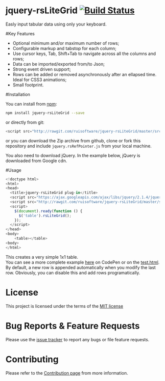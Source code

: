 # jquery-rsLiteGrid [![Build Status](https://travis-ci.org/ruisoftware/jquery-rsLiteGrid.svg?branch=master)](https://travis-ci.org/ruisoftware/jquery-rsLiteGrid)
Easly input tabular data using only your keyboard.

#Key Features
 - Optional minimum and/or maximum number of rows;
 - Configurable markup and tabstop for each column;
 - Use cursor keys, Tab, Shift+Tab to navigate across all the columns and rows;
 - Data can be imported/exported from/to Json;
 - Strong event driven support;
 - Rows can be added or removed asynchronously after an ellapsed time. Ideal for CSS3 animations;
 - Small footprint.

#Installation

You can install from [npm](https://www.npmjs.com/):
````bash
npm install jquery-rsLiteGrid --save
````
or directly from git:
````javascript
<script src="http://rawgit.com/ruisoftware/jquery-rsLiteGrid/master/src/jquery.rsLiteGrid.js"></script>
````
or you can download the Zip archive from github, clone or fork this repository and include `jquery.rsRefPointer.js` from your local machine.

You also need to download jQuery. In the example below, jQuery is downloaded from Google cdn.

#Usage
````javascript
<!doctype html>
<html>
<head>
  <title>jquery-rsLiteGrid plug-in</title>
  <script src="https://ajax.googleapis.com/ajax/libs/jquery/2.1.4/jquery.min.js"></script>
  <script src="http://rawgit.com/ruisoftware/jquery-rsLiteGrid/master/src/jquery.rsLiteGrid.js"></script>
  <script>
    $(document).ready(function () {
      $('table').rsLiteGrid();
    });
  </script>
</head>
<body>
	<table></table>
<body>
</html>
`````
This creates a very simple 1x1 table.<br>
You can see a more complete example [here](http://codepen.io/ruisoftware/pen/QNQjoB?editors=1010 "on CodePen") on CodePen or on the [test.html](http://rawgit.com/ruisoftware/jquery-rsLiteGrid/master/src/demo/test.html).<br>
By default, a new row is appended automatically when you modify the last row. Obviously, you can disable this and add rows programatically.<br>

# License
This project is licensed under the terms of the [MIT license](https://opensource.org/licenses/mit-license.php)

# Bug Reports & Feature Requests
Please use the [issue tracker](https://github.com/ruisoftware/jquery-rsLiteGrid/issues) to report any bugs or file feature requests.

# Contributing
Please refer to the [Contribution page](https://github.com/ruisoftware/jquery-rsLiteGrid/blob/master/CONTRIBUTING.md) from more information.


